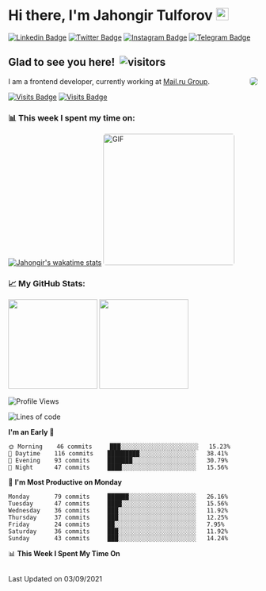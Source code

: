 # Hi there, I'm Jahongir Tulforov <img src="https://media.giphy.com/media/hvRJCLFzcasrR4ia7z/giphy.gif" width="25px">

[![Linkedin Badge](https://img.shields.io/badge/-LinkedIn-0e76a8?style=flat-square&logo=Linkedin&logoColor=white)](https://www.linkedin.com/in/jahongir-tulforov-90a81319b/)
[![Twitter Badge](https://img.shields.io/badge/-Facebook-097bea?style=flat-square&logo=Facebook&logoColor=white)](https://www.facebook.com/binForuq)
[![Instagram Badge](https://img.shields.io/badge/-Instagram-e4405f?style=flat-square&logo=Instagram&logoColor=white)](https://instagram.com/bin_foruq/)
[![Telegram Badge](https://img.shields.io/badge/-Telegram-0088cc?style=flat-square&logo=Telegram&logoColor=white)](https://t.me/bin_umar)

## Glad to see you here! &nbsp;![visitors](https://visitor-badge.laobi.icu/badge?page_id=bin-umar.bin-umar)
<a href="https://stackoverflow.com/users/6119347/jahongir">
    <img align="right" src="https://github-readme-stackoverflow.vercel.app/?userID=6119347&layout=compact" style="border-radius: 5px" />
</a>

I am a frontend developer, currently working at [Mail.ru Group](https://corp.mail.ru/).

[![Visits Badge](https://badges.pufler.dev/years/bin-umar)](https://badges.pufler.dev/years/bin-umar)
[![Visits Badge](https://badges.pufler.dev/repos/bin-umar)](https://badges.pufler.dev/repos/bin-umar)


### 📊 **This week I spent my time on:**

[![Jahongir's wakatime stats](https://github-readme-stats.vercel.app/api/wakatime?username=binUmar&layout=compact)](https://github.com/bin-umar)
<img alt="GIF" src="https://i.imgur.com/2JZkmtH.gif" height="265" style="border-radius: 5px" />

### 📈 **My GitHub Stats:**

<p>
  <img height="180em" src="https://github-readme-stats.vercel.app/api?username=bin-umar&count_private=true&show_icons=true&include_all_commits=true" />
  <img height="180em" src="https://github-readme-stats.vercel.app/api/top-langs/?username=bin-umar&exclude_repo=Pharmacy&langs_count=8&layout=compact"/>
</p>

<!--START_SECTION:waka-->
![Profile Views](http://img.shields.io/badge/Profile%20Views-0-blue)

![Lines of code](https://img.shields.io/badge/From%20Hello%20World%20I%27ve%20Written-768111%20lines%20of%20code-blue)

**I'm an Early 🐤** 

```text
🌞 Morning    46 commits     ███░░░░░░░░░░░░░░░░░░░░░░   15.23% 
🌆 Daytime    116 commits    █████████░░░░░░░░░░░░░░░░   38.41% 
🌃 Evening    93 commits     ███████░░░░░░░░░░░░░░░░░░   30.79% 
🌙 Night      47 commits     ████░░░░░░░░░░░░░░░░░░░░░   15.56%

```
📅 **I'm Most Productive on Monday** 

```text
Monday       79 commits     ██████░░░░░░░░░░░░░░░░░░░   26.16% 
Tuesday      47 commits     ████░░░░░░░░░░░░░░░░░░░░░   15.56% 
Wednesday    36 commits     ███░░░░░░░░░░░░░░░░░░░░░░   11.92% 
Thursday     37 commits     ███░░░░░░░░░░░░░░░░░░░░░░   12.25% 
Friday       24 commits     ██░░░░░░░░░░░░░░░░░░░░░░░   7.95% 
Saturday     36 commits     ███░░░░░░░░░░░░░░░░░░░░░░   11.92% 
Sunday       43 commits     ███░░░░░░░░░░░░░░░░░░░░░░   14.24%

```


📊 **This Week I Spent My Time On** 

```text
```


 Last Updated on 03/09/2021
<!--END_SECTION:waka-->

<!--
**bin-umar/bin-umar** is a ✨ _special_ ✨ repository because its `README.md` (this file) appears on your GitHub profile.

Here are some ideas to get you started:

- 🔭 I’m currently working on ...
- 🌱 I’m currently learning ...
- 👯 I’m looking to collaborate on ...
- 🤔 I’m looking for help with ...
- 💬 Ask me about ...
- 📫 How to reach me: ...
- 😄 Pronouns: ...
- ⚡ Fun fact: ...

[![Website Badge](https://img.shields.io/badge/Website-3b5998?style=flat-square&logo=google-chrome&logoColor=white)](https://gkassym.netlify.app)
-->
